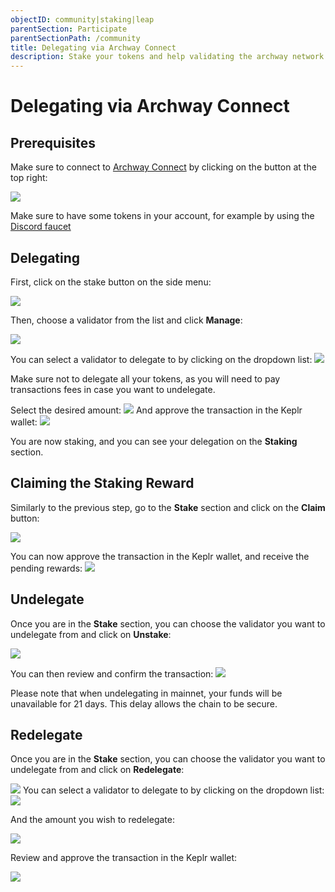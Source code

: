 ```yaml
---
objectID: community|staking|leap
parentSection: Participate
parentSectionPath: /community
title: Delegating via Archway Connect
description: Stake your tokens and help validating the archway network with Archway Connect.
---
```


# Delegating via Archway Connect


## Prerequisites

Make sure to connect to <a href="https://connect.archway.io/" target="_blank">Archway Connect</a> by clicking on the button at the top right:

![](/images/docs/ac-connect.png)

Make sure to have some tokens in your account, for example by using the <a href="https://discord.com/channels/892203409418092615/933050911662690334" target="_blank">Discord faucet</a>


## Delegating

First, click on the stake button on the side menu:

![](/images/docs/ac-stake.png)


Then, choose a validator from the list and click **Manage**:

![](/images/docs/ac-stake-manage.png)

You can select a validator to delegate to by clicking on the dropdown list:
![](/images/docs/ac-stake-select.png)

Make sure not to delegate all your tokens, as you will need to pay transactions fees in case you want to undelegate.


Select the desired amount:
![](/images/docs/ac-stake-stake-2.png)
And approve the transaction in the Keplr wallet:
![](/images/docs/ac-stake-approve.png)

You are now staking, and you can see your delegation on the **Staking** section.


## Claiming the Staking Reward

Similarly to the previous step, go to the **Stake** section and click on the **Claim** button:


![](/images/docs/ac-stake-claim2.png)


You can now approve the transaction in the Keplr wallet, and receive the pending rewards:
![](/images/docs/ac-stake-claim-approve.png)

## Undelegate

Once you are in the **Stake** section, you can choose the validator you want to undelegate from and click on **Unstake**:

![](/images/docs/ac-stake-unstake.png)


You can then review and confirm the transaction:
![](/images/docs/ac-unstake-approve.png)

Please note that when undelegating in mainnet, your funds will be unavailable for 21 days. This delay allows the chain to be secure.


## Redelegate
Once you are in the **Stake** section, you can choose the validator you want to undelegate from and click on **Redelegate**:

![](/images/docs/ac-stake-redelegate.png)
You can select a validator to delegate to by clicking on the dropdown list:
![](/images/docs/ac-stake-redelegate-2.png)


And the amount you wish to redelegate:

![](/images/docs/ac-stake-redelegate-amount.png)


Review and approve the transaction in the Keplr wallet:

![](/images/docs/ac-stake-redelegate-approve.png)

